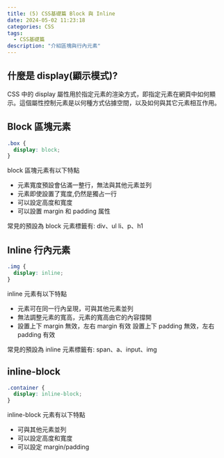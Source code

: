 ```yaml
---
title: (5) CSS基礎篇 Block 與 Inline
date: 2024-05-02 11:23:18
categories: CSS
tags:
  - CSS基礎篇
description: "介紹區塊與行內元素"
---
```


## 什麼是 display(顯示模式)?

CSS 中的 display 屬性用於指定元素的渲染方式，即指定元素在網頁中如何顯示。這個屬性控制元素是以何種方式佔據空間，以及如何與其它元素相互作用。

## Block 區塊元素

```css
.box {
  display: block;
}
```

block 區塊元素有以下特點

- 元素寬度預設會佔滿一整行，無法與其他元素並列
- 元素即使設置了寬度,仍然是獨占一行
- 可以設定高度和寬度
- 可以設置 margin 和 padding 属性

常見的預設為 block 元素標籤有: div、ul li、p、h1

## Inline 行內元素

```css
.img {
  display: inline;
}
```

inline 元素有以下特點

- 元素可在同一行內呈現，可與其他元素並列
- 無法調整元素的寬高，元素的寬高由它的內容撐開
- 設置上下 margin 無效，左右 margin 有效
  設置上下 padding 無效，左右 padding 有效

常見的預設為 inline 元素標籤有: span、a、input、img

## inline-block

```css
.container {
  display: inline-block;
}
```

inline-block 元素有以下特點

- 可與其他元素並列
- 可以設定高度和寬度
- 可以設定 margin/padding
